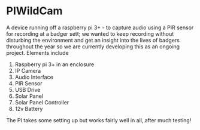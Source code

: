 # PIWildCam
A device running off a raspberry pi 3+ - to capture audio using a PIR sensor for recording at a badger sett; we wanted to keep recording
without disturbing the environment and get an insight into the lives of badgers throughout the year so we are currently developing this as an ongoing
project.
Elements include
1. Raspberry pi 3+ in an enclosure
2. IP Camera
3. Audio Interface
4. PIR Sensor
5. USB Drive
6. Solar Panel
7. Solar Panel Controller
8. 12v Battery

The PI takes some setting up but works fairly well in all, after much testing! 
